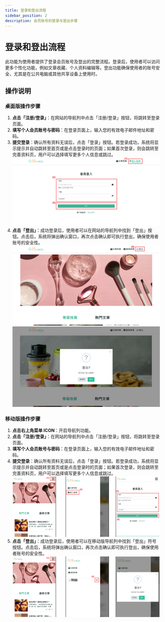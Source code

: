```yaml
---
title: 登录和登出流程
sidebar_position: 2
description: 会员账号的登录与登出步骤
---
```


# 登录和登出流程

此功能为使用者提供了登录会员账号及登出的完整流程。登录后，使用者可以访问更多个性化功能，例如文章收藏、个人资料编辑等。登出功能确保使用者的账号安全，尤其是在公共电脑或其他共享设备上使用时。

## 操作说明

### 桌面版操作步骤

1. **点击「注册/登录」**：在网站的导航列中点击「注册/登录」按钮，将跳转至登录页面。
2. **填写个人会员账号与密码**：在登录页面上，输入您的有效电子邮件地址和密码。
3. **提交登录**：确认所有资料无误后，点击「登录」按钮。若登录成功，系统将显示提示并自动跳转至首页或是点击登录时的页面；如果首次登录，则会跳转至完善资料页，用户可以选择填写更多个人信息或跳过。
   ![登录和登出流程](./img/member-login.png)
4. **点击「登出」**：成功登录后，使用者可以在网站的导航列中找到「登出」按钮。点击后，系统将弹出确认窗口，再次点击确认即可执行登出，确保使用者账号的安全性。
   ![登录和登出流程](./img/member-logout.png)
   ![登录和登出流程](./img/member-logout-2.png)

### 移动版操作步骤

1. **点击右上角菜单 ICON**：开启导航列功能。
2. **点击「注册/登录」**：在网站的导航列中点击「注册/登录」按钮，将跳转至登录页面。
3. **填写个人会员账号与密码**：在登录页面上，输入您的有效电子邮件地址和密码。
4. **提交登录**：确认所有资料无误后，点击「登录」按钮。若登录成功，系统将显示提示并自动跳转至首页或是点击登录时的页面；如果首次登录，则会跳转至完善资料页，用户可以选择填写更多个人信息或跳过。
   ![登录和登出流程](./img/member-login-mobile-1.png)
5. **点击「登出」**：成功登录后，使用者可以在移动版导航列中找到「登出」符号按钮。点击后，系统将弹出确认窗口，再次点击确认即可执行登出，确保使用者账号的安全性。
   ![登录和登出流程](./img/member-login-mobile-2.png)

